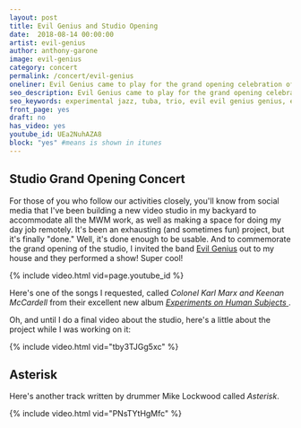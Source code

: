 ```yaml
---
layout: post
title: Evil Genius and Studio Opening
date:  2018-08-14 00:00:00
artist: evil-genius
author: anthony-garone
image: evil-genius
category: concert
permalink: /concert/evil-genius
oneliner: Evil Genius came to play for the grand opening celebration of our new backyard studio.
seo_description: Evil Genius came to play for the grand opening celebration of our new backyard studio.
seo_keywords: experimental jazz, tuba, trio, evil evil genius genius, evilgeniustrio
front_page: yes
draft: no
has_video: yes
youtube_id: UEa2NuhAZA8
block: "yes" #means is shown in itunes
---
```


## Studio Grand Opening Concert

For those of you who follow our activities closely, you'll know from social media that I've been building a new video studio in my backyard to accommodate all the MWM work, as well as making a space for doing my day job remotely. It's been an exhausting (and sometimes fun) project, but it's finally "done." Well, it's done enough to be usable. And to commemorate the grand opening of the studio, I invited the band [Evil Genius](/discover/evil-genius) out to my house and they performed a show! Super cool!

{% include video.html vid=page.youtube_id %}

Here's one of the songs I requested, called *Colonel Karl Marx and Keenan McCardell* from their excellent new album [*Experiments on Human Subjects*&nbsp;<i class="fab fa-bandcamp"></i>](https://evilgeniustrio.bandcamp.com).

Oh, and until I do a final video about the studio, here's a little about the project while I was working on it:

{% include video.html vid="tby3TJGg5xc" %}

## Asterisk

Here's another track written by drummer Mike Lockwood called *Asterisk*.

{% include video.html vid="PNsTYtHgMfc" %}
